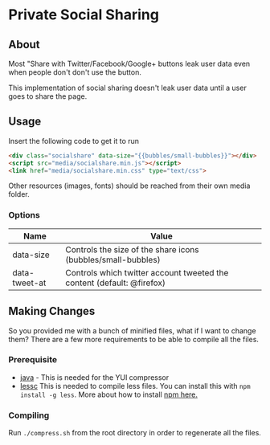 # Private Social Sharing

## About
Most "Share with Twitter/Facebook/Google+ buttons leak user data even
when people don't don't use the button.

This implementation of social sharing doesn't leak user data until a user goes
to share the page.

## Usage
Insert the following code to get it to run

```html
<div class="socialshare" data-size="{{bubbles/small-bubbles}}"></div>
<script src="media/socialshare.min.js"></script>
<link href="media/socialshare.min.css" type="text/css">
```

Other resources (images, fonts) should be reached from their own media folder.

### Options

Name         | Value
------------ | -------------
data-size    | Controls the size of the share icons (bubbles/small-bubbles)
data-tweet-at | Controls which twitter account tweeted the content (default: @firefox)

## Making Changes

So you provided me with a bunch of minified files, what if I want to change them? There are a few more requirements to be able to compile all the files.

### Prerequisite

- [java](http://www.oracle.com/technetwork/java/javase/downloads/index.html) - This is needed for the YUI compressor
- [lessc](http://lesscss.org/) This is needed to compile less files. You can install this with `npm install -g less`. More about how to install [npm here.](http://npmjs.org/)

### Compiling

Run `./compress.sh` from the root directory in order to regenerate all the files.



